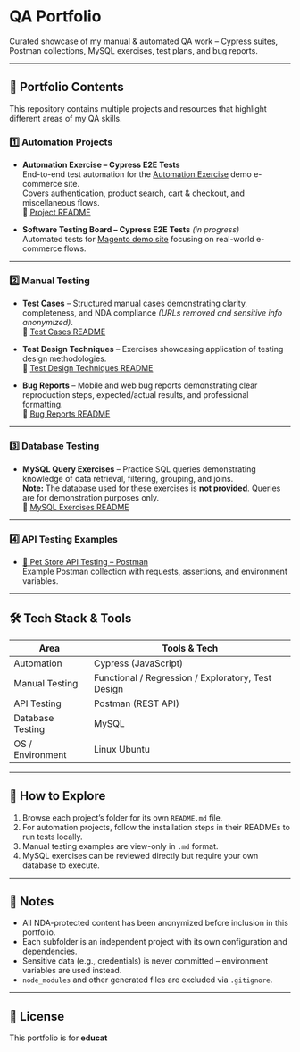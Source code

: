 # QA Portfolio

Curated showcase of my manual & automated QA work – Cypress suites, Postman collections, MySQL exercises, test plans, and bug reports.

---

## 📂 Portfolio Contents

This repository contains multiple projects and resources that highlight different areas of my QA skills.

### 1️⃣ **Automation Projects**
- **Automation Exercise – Cypress E2E Tests**  
  End-to-end test automation for the [Automation Exercise](https://automationexercise.com/) demo e-commerce site.  
  Covers authentication, product search, cart & checkout, and miscellaneous flows.  
  📄 [Project README](automation_exercise/README.md)

- **Software Testing Board – Cypress E2E Tests** *(in progress)*  
  Automated tests for [Magento demo site](https://magento.softwaretestingboard.com/) focusing on real-world e-commerce flows.

---

### 2️⃣ **Manual Testing**
- **Test Cases** – Structured manual cases demonstrating clarity, completeness, and NDA compliance *(URLs removed and sensitive info anonymized)*.  
  📄 [Test Cases README](manual_testing/test_cases/README.md)

- **Test Design Techniques** – Exercises showcasing application of testing design methodologies.  
  📄 [Test Design Techniques README](manual_testing/test_design_techniques/README.md)

- **Bug Reports** – Mobile and web bug reports demonstrating clear reproduction steps, expected/actual results, and professional formatting.  
  📄 [Bug Reports README](manual_testing/bug_reports/README.md)

---

### 3️⃣ **Database Testing**
- **MySQL Query Exercises** – Practice SQL queries demonstrating knowledge of data retrieval, filtering, grouping, and joins.  
  **Note:** The database used for these exercises is **not provided**. Queries are for demonstration purposes only.  
  📄 [MySQL Exercises README](database_testing/README.md)

---

### 4️⃣ **API Testing Examples**
- [🐾 Pet Store API Testing – Postman](api_testing/README.md)  
  Example Postman collection with requests, assertions, and environment variables.

---

## 🛠 Tech Stack & Tools

| Area              | Tools & Tech |
| ----------------- | ------------ |
| Automation        | Cypress (JavaScript) |
| Manual Testing    | Functional / Regression / Exploratory, Test Design |
| API Testing       | Postman (REST API) |
| Database Testing  | MySQL |
| OS / Environment  | Linux Ubuntu |

---

## 🚀 How to Explore

1. Browse each project’s folder for its own `README.md` file.
2. For automation projects, follow the installation steps in their READMEs to run tests locally.
3. Manual testing examples are view-only in `.md` format.
4. MySQL exercises can be reviewed directly but require your own database to execute.

---

## 📌 Notes
- All NDA-protected content has been anonymized before inclusion in this portfolio.
- Each subfolder is an independent project with its own configuration and dependencies.
- Sensitive data (e.g., credentials) is never committed – environment variables are used instead.
- `node_modules` and other generated files are excluded via `.gitignore`.

---

## 📄 License
This portfolio is for **educat**
